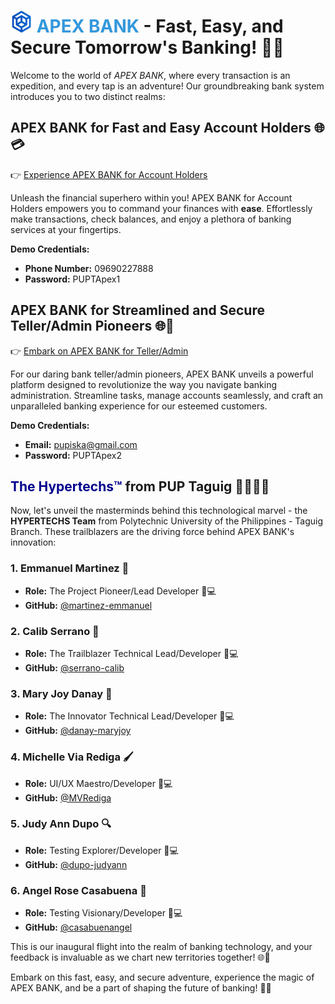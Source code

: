 # <img src="app/admin/assets/img/apex_brand.png" alt="Project Logo" width="35" height="35"> <span style="color: #3498db;">APEX BANK</span> - Fast, Easy, and Secure Tomorrow's Banking! 🚀✨

Welcome to the world of _APEX BANK_, where every transaction is an expedition, and every tap is an adventure! Our groundbreaking bank system introduces you to two distinct realms:

## APEX BANK for Fast and Easy Account Holders 🌐💳

👉 [Experience APEX BANK for Account Holders](https://apexapp.tech/)

Unleash the financial superhero within you! APEX BANK for Account Holders empowers you to command your finances with **ease**. Effortlessly make transactions, check balances, and enjoy a plethora of banking services at your fingertips.

**Demo Credentials:**

- **Phone Number:** 09690227888
- **Password:** PUPTApex1

## APEX BANK for Streamlined and Secure Teller/Admin Pioneers 🌐🔧

👉 [Embark on APEX BANK for Teller/Admin](https://admin.apexapp.tech/)

For our daring bank teller/admin pioneers, APEX BANK unveils a powerful platform designed to revolutionize the way you navigate banking administration. Streamline tasks, manage accounts seamlessly, and craft an unparalleled banking experience for our esteemed customers.

**Demo Credentials:**

- **Email:** pupiska@gmail.com
- **Password:** PUPTApex2

## <span style="color: #00008B;">The Hypertechs™ </span>from PUP Taguig 👩‍💻👨‍💻</h1>

Now, let's unveil the masterminds behind this technological marvel - the **HYPERTECHS Team** from Polytechnic University of the Philippines - Taguig Branch. These trailblazers are the driving force behind APEX BANK's innovation:

### 1. Emmanuel Martinez 🚀

- **Role:** The Project Pioneer/Lead Developer 🎩💻
- **GitHub:** [@martinez-emmanuel](https://github.com/martinez-emmanuel)

### 2. Calib Serrano 🚀

- **Role:** The Trailblazer Technical Lead/Developer 🐛💻
- **GitHub:** [@serrano-calib](https://github.com/serrano-calib)

### 3. Mary Joy Danay 🌟

- **Role:** The Innovator Technical Lead/Developer 📖💻
- **GitHub:** [@danay-maryjoy](https://github.com/danay-maryjoy)

### 4. Michelle Via Rediga 🖌️

- **Role:** UI/UX Maestro/Developer 🎨💻
- **GitHub:** [@MVRediga](https://github.com/MVRediga)

### 5. Judy Ann Dupo 🔍

- **Role:** Testing Explorer/Developer 🧪💻
- **GitHub:** [@dupo-judyann](https://github.com/dupo-judyann)

### 6. Angel Rose Casabuena 🌟

- **Role:** Testing Visionary/Developer 🧪💻
- **GitHub:** [@casabuenangel](https://github.com/casabuenangel)

This is our inaugural flight into the realm of banking technology, and your feedback is invaluable as we chart new territories together! 🌐🚀

Embark on this fast, easy, and secure adventure, experience the magic of APEX BANK, and be a part of shaping the future of banking! 💼🌟
